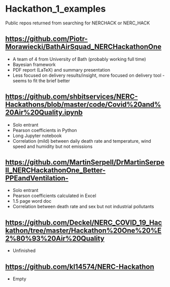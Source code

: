 # Hackathon_1_examples
Public repos returned from searching for NERCHACK or NERC_HACK

## https://github.com/Piotr-Morawiecki/BathAirSquad_NERCHackathonOne
* A team of 4 from University of Bath (probably working full time)
* Bayesian framework
* PDF report (LaTeX) and summary presentation
* Less focused on delivery results/insight, more focused on delivery tool - seems to fit the brief better

## https://github.com/shbitservices/NERC-Hackathons/blob/master/code/Covid%20and%20Air%20Quality.ipynb
* Solo entrant
* Pearson coefficients in Python
* Long Jupyter notebook
* Correlation (mild) between daily death rate and temperature, wind speed and humidity but not emissions

## https://github.com/MartinSerpell/DrMartinSerpell_NERCHackathonOne_Better-PPEandVentilation-
* Solo entrant
* Pearson coefficients calculated in Excel
* 1.5 page word doc
* Correlation between death rate and sex but not industrial pollutants

## https://github.com/Deckel/NERC_COVID_19_Hackathon/tree/master/Hackathon%20One%20%E2%80%93%20Air%20Quality
* Unfinished

## https://github.com/kl14574/NERC-Hackathon
* Empty